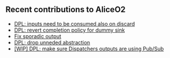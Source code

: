 ## Recent contributions to AliceO2
- [DPL: inputs need to be consumed also on discard](https://github.com/AliceO2Group/AliceO2/pull/7578)
- [DPL: revert completion policy for dummy sink](https://github.com/AliceO2Group/AliceO2/pull/7572)
- [Fix sporadic output](https://github.com/AliceO2Group/AliceO2/pull/7569)
- [DPL: drop unneded abstraction](https://github.com/AliceO2Group/AliceO2/pull/7563)
- [[WIP] DPL: make sure Dispatchers outputs are using Pub/Sub](https://github.com/AliceO2Group/AliceO2/pull/7559)
